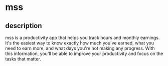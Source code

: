 # mss

## description
mss is a productivity app that helps you track hours and monthly earnings. It's the easiest way to know exactly how much you've earned, what you need to earn more, and what days you're not making any progress. With this information, you'll be able to improve your productivity and focus on the tasks that matter.
